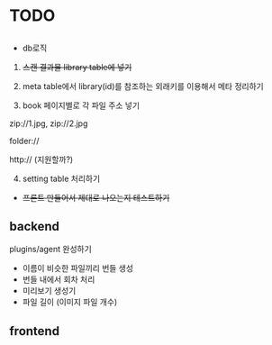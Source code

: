# TODO


##

- db로직

1. ~~스캔 결과물 library table에 넣기~~

2. meta table에서 library(id)를 참조하는 외래키를 이용해서 메타 정리하기

3. book 페이지별로 각 파일 주소 넣기

  zip://1.jpg, zip://2.jpg

  folder://

  http:// (지원할까?)

4. setting table 처리하기

- ~~프론트 만들어서 제대로 나오는지 테스트하기~~



## backend

plugins/agent 완성하기
- 이름이 비슷한 파일끼리 번들 생성
- 번들 내에서 회차 처리
- 미리보기 생성기
- 파일 길이 (이미지 파일 개수) 


## frontend
